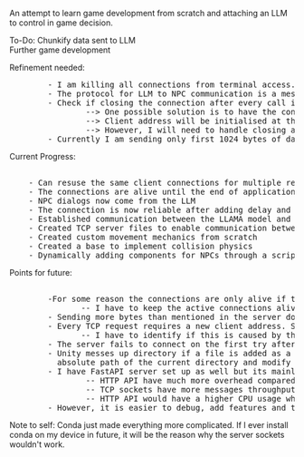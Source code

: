 An attempt to learn game development from scratch and attaching an LLM to control in game decision.

To-Do: Chunkify data sent to LLM  
Further game development


Refinement needed:
<pre>
        - I am killing all connections from terminal access. Maybe there is a more graceful approach to this.
        - The protocol for LLM to NPC communication is a mess
        - Check if closing the connection after every call is a good idea or not based on the overhead
                --> One possible solution is to have the connection always open and store the client address in NPC global variable
                --> Client address will be initialised at the start of the game and will be used for every request
                --> However, I will need to handle closing all connections when the game is closed
        - Currently I am sending only first 1024 bytes of data, but I need to change that to send chunks of data
</pre>

Current Progress:
<pre>   
    - Can resuse the same client connections for multiple requests
    - The connections are alive until the end of application life.  
    - NPC dialogs now come from the LLM
    - The connection is now reliable after adding delay and retry for the sys.path to be settled
    - Established communication between the LLAMA model and the Unity game
    - Created TCP server files to enable communication between Python and C# scripts  
    - Created custom movement mechanics from scratch  
    - Created a base to implement collision physics  
    - Dynamically adding components for NPCs through a script. Makes making new NPCs easier.  
</pre>

Points for future: 
<pre> 
        -For some reason the connections are only alive if the clients are stored in a variable which does not let them be forgotten. Currently they are stored in a {}
               -- I have to keep the active connections alive in a while loop so that data could be kept being read from it.
        - Sending more bytes than mentioned in the server does not automatically parse the data.
        - Every TCP request requires a new client address. So make connect to server calls inside the request functions.
               -- I have to identify if this is caused by the python file closing the connection on its own 
        - The server fails to connect on the first try after restarting my laptop, but connects on the second try. Possibly due to the time needed for sys path to actually be implemented.      
        - Unity messes up directory if a file is added as a component, so I had to use System library to get the   
          absolute path of the current directory and modify it a teensy bit  
        - I have FastAPI server set up as well but its mainly for debugging and purposes because,  
                -- HTTP API have much more overhead compared to TCP sockets  
                -- TCP sockets have more messages throughput  
                -- HTTP API would have a higher CPU usage while TCP sockets would have a higher memory usage  
        - However, it is easier to debug, add features and test with HTTP API  
</pre>

Note to self: Conda just made everything more complicated. If I ever install conda on my device in future, it will be the reason why the server sockets wouldn't work.

